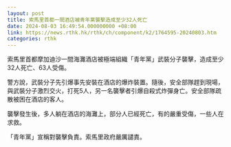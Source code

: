 ```yaml
---
layout: post
title: 索馬里首都一間酒店被青年黨襲擊造成至少32人死亡
date: 2024-08-03 16:49:54.000000000 +08:00
link: https://news.rthk.hk/rthk/ch/component/k2/1764595-20240803.htm
categories: rthk
---
```


索馬里首都摩加迪沙一間海灘酒店被極端組織「青年黨」武裝分子襲擊，造成至少32人死亡、63人受傷。

警方說，武裝分子先引爆事先安裝在酒店的爆炸裝置。隨後，安全部隊趕到現場，與武裝分子激烈交火，打死5人，另一名襲擊者引爆自殺式炸彈身亡。安全部隊疏散被困在酒店的客人。

襲擊發生後，多人躺在酒店的海灘上，部分人已經死亡，有的嚴重受傷，一些人在求救。

「青年黨」宣稱對襲擊負責。索馬里政府嚴厲譴責。
